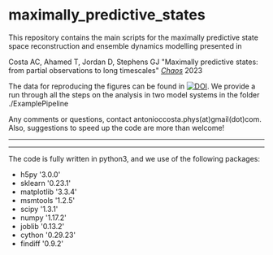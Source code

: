 # maximally_predictive_states
This repository contains the main scripts for the maximally predictive state space reconstruction and ensemble dynamics modelling presented in

Costa AC, Ahamed T, Jordan D, Stephens GJ "Maximally predictive states: from partial observations to long timescales" [*Chaos*](https://aip.scitation.org/doi/full/10.1063/5.0129398) 2023

The data for reproducing the figures can be found in [![DOI](https://zenodo.org/badge/DOI/10.5281/zenodo.7130012.svg)](https://doi.org/10.5281/zenodo.7130012). We provide a run through all the steps on the analysis in two model systems in the folder ./ExamplePipeline


Any comments or questions, contact antonioccosta.phys(at)gmail(dot)com. Also, suggestions to speed up the code are more than welcome!


-------------------------------------------------------------------------------------------
-------------------------------------------------------------------------------------------


The code is fully written in python3, and we use of the following packages:

- h5py '3.0.0'
- sklearn '0.23.1'
- matplotlib '3.3.4'
- msmtools '1.2.5'
- scipy '1.3.1'
- numpy '1.17.2'
- joblib '0.13.2'
- cython '0.29.23' 
- findiff '0.9.2'
